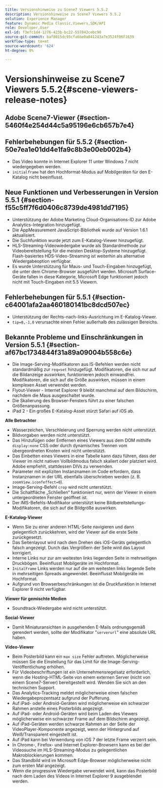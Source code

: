 ```yaml
---
title: Versionshinweise zu Scene7 Viewers 5.5.2
description: Versionshinweise zu Scene7 Viewers 5.5.2
solution: Experience Manager
feature: Dynamic Media Classic,Viewers,SDK/API
role: Developer,User
exl-id: f3efc1d4-1276-423b-bc22-557842cebc90
source-git-commit: baf8015dc93cfa6be0a841243a7e3524f06f1639
workflow-type: tm+mt
source-wordcount: '624'
ht-degree: 0%

---
```


# Versionshinweise zu Scene7 Viewers 5.5.2{#scene-viewers-release-notes}

## Adobe Scene7-Viewer {#section-5460f4e254d44c5a95196e6cb657b7e4}

## Fehlerbehebungen für 5.5.2 {#section-50e7ea1e01dd4e1fa9c8b3e00eb002b4}

* Das Video konnte in Internet Explorer 11 unter Windows 7 nicht wiedergegeben werden.
* `initialframe` hat den Hochformat-Modus auf Mobilgeräten für den E-Katalog nicht beeinflusst.

## Neue Funktionen und Verbesserungen in Version 5.5.1 {#section-f55c5ff7f6d0406c8739de4981dd7195}

* Unterstützung der Adobe Marketing Cloud-Organisations-ID zur Adobe Analytics-Integration hinzugefügt.
* Die AppMeasurement JavaScript-Bibliothek wurde auf Version 1.6.1 aktualisiert.
* Die Suchfunktion wurde jetzt zum E-Katalog-Viewer hinzugefügt.
* HLS-Streaming-Videowiedergabe wurde als Standardmethode zur Videobereitstellung für die meisten Desktop-Systeme hinzugefügt. Flash-basiertes HDS-Video-Streaming ist weiterhin als alternative Wiedergabeoption verfügbar.
* Es wurde Unterstützung für Maus- und Touch-Eingaben hinzugefügt, die unter dem Chrome-Browser ausgeführt werden. Microsoft Surface-Geräte fallen in diese Kategorie, Microsoft Edge funktioniert jedoch nicht mit Touch-Eingaben mit 5.5 Viewern.

## Fehlerbehebungen für 5.5.1 {#section-c64001afa2aa460180141bc8dcd507ec}

* Unterstützung der Rechts-nach-links-Ausrichtung im E-Katalog-Viewer.
* `tip=0,-1,0` verursachte einen Fehler außerhalb des zulässigen Bereichs.

## Bekannte Probleme und Einschränkungen in Version 5.5.1 {#section-af67bc1734844f31a89a09004b558c6e}

* Die Image-Serving-Modifikatoren aus IS-Befehlen werden nicht standardmäßig zur `req=set` hinzugefügt. Modifikatoren, die sich nur auf die Bildanzeige auswirken, funktionieren jedoch einwandfrei. Modifikatoren, die sich auf die Größe auswirken, müssen in einem komplexen Asset verwendet werden.
* Flyout-Viewer - Internet Explorer 9 bleibt manchmal auf dem Bildschirm, nachdem die Maus ausgeschaltet wurde.
* Die Skalierung des Browser-Fensters führt zu einer falschen Größenanpassung.
* iPad 2 - Ein großes E-Katalog-Asset stürzt Safari auf iOS ab.

**Alle Betrachter**

* Wasserzeichen, Verschleierung und Sperrung werden nicht unterstützt.
* Bildvorgaben werden nicht unterstützt.
* Das Hinzufügen oder Entfernen eines Viewers aus dem DOM mithilfe `display:none` CSS oder durch dynamisches Trennen vom übergeordneten Knoten wird nicht unterstützt.
* Das Einbetten eines Viewers in eine Tabelle kann dazu führen, dass der Viewer im nicht nativen Vollbildmodus falsch skaliert oder platziert wird. Adobe empfiehlt, stattdessen DIVs zu verwenden.
* Parameter mit expliziten Instanznamen im Code erfordern, dass Instanznamen in der URL ebenfalls überschrieben werden (z. B. `zoomView.iconfeffect=0`).
* Image-Serving-Befehl `crop` wird nicht unterstützt.
* Die Schaltfläche „Schließen“ funktioniert nur, wenn der Viewer in einem untergeordneten Fenster geöffnet ist.
* Der IMS-Befehls-Modifikator unterstützt keine Bildbereitstellungs-Modifikatoren, die sich auf die Bildgröße auswirken.

**E-Katalog-Viewer**

* Wenn Sie zu einer anderen HTML-Seite navigieren und dann gelegentlich zurückkehren, wird der Viewer auf die erste Seite zurückgesetzt.
* Das Seitenlayout wird nach dem Drehen des iOS-Geräts gelegentlich falsch angezeigt. Durch das Vergrößern der Seite wird das Layout korrigiert.
* Interne Links nur zur am weitesten links liegenden Seite in mehrseitigen Druckbögen. Beeinflusst Mobilgeräte im Hochformat.
* `InitalFrame` Links werden nur auf die am weitesten links liegende Seite in mehrseitigen Spreads angewendet. Beeinflusst Mobilgeräte im Hochformat.
* Aufgrund von Browserbeschränkungen ist die Druckfunktion in Internet Explorer 9 nicht verfügbar.

**Viewer für gemischte Medien**

* Soundtrack-Wiedergabe wird nicht unterstützt.

**Social-Viewer**

* Damit Miniaturansichten in ausgehenden E-Mails ordnungsgemäß gerendert werden, sollte der Modifikator &quot;`serverurl`&quot; eine absolute URL haben.

**Video-Viewer**

* Beim Posterbild kann ein `max size` Fehler auftreten. Möglicherweise müssen Sie die Einstellung für das Limit für die Image-Serving-Veröffentlichung erhöhen.
* Für Videobeschriftungen ist ein Unternehmensregelsatz erforderlich, wenn die Hosting-HTML-Seite von einem externen Server (nicht von einem Scene7-Server) bereitgestellt wird. Wenden Sie sich an den technischen Support.
* Das Analytics-Tracking meldet möglicherweise einen falschen Wiedergabeprozentsatz aufgrund der Pufferung.
* Auf iPad- oder Android-Geräten wird möglicherweise ein schwarzer Rahmen anstelle eines Posterbilds angezeigt.
* Auf iPad- oder Android-Geräten wird beim Laden des Viewers möglicherweise ein schwarzer Frame auf dem Bildschirm angezeigt.
* Auf iPad-Geräten werden schwarze Rahmen an der Seite der VideoPlayer-Komponente angezeigt, wenn der Hintergrund auf Weiß/Transparent eingestellt ist.
* Auf iPad kann bei Verwendung von iOS 7 der letzte Frame verzerrt sein.
* In Chrome-, Firefox- und Internet Explorer-Browsern kann es bei der Videosuche im HLS-Streaming-Modus zu gelegentlichen Makroblockierungen kommen.
* Das Standbild wird im Microsoft Edge-Browser möglicherweise nicht zum ersten Mal angezeigt.
* Wenn die progressive Wiedergabe verwendet wird, kann das Posterbild nach dem Laden des Videos in Internet Explorer 9 ausgeblendet werden.
